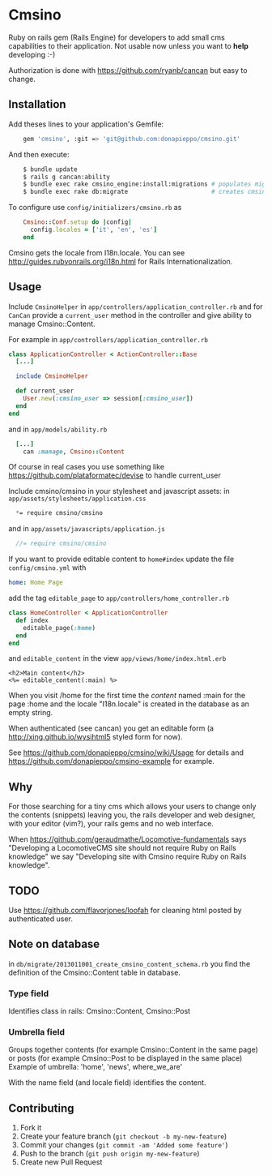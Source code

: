 # Cmsino

Ruby on rails gem (Rails Engine) for developers to add small cms capabilities to their application. Not usable now unless you want to **help** developing :-)

Authorization is done with https://github.com/ryanb/cancan but easy to change.

## Installation

Add theses lines to your application's Gemfile:
```bash
    gem 'cmsino', :git => 'git@github.com:donapieppo/cmsino.git'
```

And then execute:
```bash
    $ bundle update
    $ rails g cancan:ability
    $ bundle exec rake cmsino_engine:install:migrations # populates migrations
    $ bundle exec rake db:migrate                       # creates cmsino_* tables
```

To configure use `config/initializers/cmsino.rb` as
```ruby
    Cmsino::Conf.setup do |config|
      config.locales = ['it', 'en', 'es']
    end
```

Cmsino gets the locale from I18n.locale. You can see http://guides.rubyonrails.org/i18n.html
for Rails Internationalization.

## Usage

Include `CmsinoHelper` in `app/controllers/application_controller.rb` and
for `CanCan` provide a `current_user` method in the controller and give 
ability to manage Cmsino::Content.

For example in `app/controllers/application_controller.rb`

```ruby
class ApplicationController < ActionController::Base
  [...]

  include CmsinoHelper

  def current_user
    User.new(:cmsino_user => session[:cmsino_user])
  end 
end
```

and in `app/models/ability.rb`

```ruby
  [...]
    can :manage, Cmsino::Content

```

Of course in real cases you use something like 
https://github.com/plataformatec/devise to handle
current_user

Include cmsino/cmsino in your stylesheet and javascript
assets: in `app/assets/stylesheets/application.css`
```css
  *= require cmsino/cmsino
```
and in `app/assets/javascripts/application.js`
```javascript
  //= require cmsino/cmsino
```


If you want to provide editable content to `home#index`
update the file `config/cmsino.yml` with 

```yaml
home: Home Page
```

add the tag `editable_page` to 
`app/controllers/home_controller.rb`

```ruby
class HomeController < ApplicationController
  def index
    editable_page(:home)
  end
end
```

and `editable_content` in the view `app/views/home/index.html.erb`

```erb
<h2>Main content</h2>
<%= editable_content(:main) %>
```

When you visit /home for the first time the *content* named
:main for the page :home and the locale "I18n.locale"
is created in the database as an empty string.

When authenticated (see cancan) you get an editable 
form (a http://xing.github.io/wysihtml5 styled form for now).

See https://github.com/donapieppo/cmsino/wiki/Usage for details
and https://github.com/donapieppo/cmsino-example for example.

## Why

For those searching for a tiny cms which allows your users to change 
only the contents (snippets) leaving you, the rails developer and web designer, 
with your editor (vim?), your rails gems and no web interface.

When https://github.com/geraudmathe/Locomotive-fundamentals says "Developing a LocomotiveCMS site should not require Ruby on Rails knowledge" we say "Developing site with Cmsino require Ruby on Rails knowledge". 

## TODO

Use https://github.com/flavorjones/loofah for cleaning html posted by authenticated
user.

## Note on database

in `db/migrate/2013011001_create_cmsino_content_schema.rb` you find the definition of
the Cmsino::Content table in database. 

### Type field

Identifies class in rails: Cmsino::Content, Cmsino::Post

### Umbrella field

Groups together contents (for example Cmsino::Content in the same page) or posts 
(for example Cmsino::Post to be displayed in the same place)
Example of umbrella: 'home', 'news', where_we_are'

With the name field (and locale field) identifies the content. 


## Contributing

1. Fork it
2. Create your feature branch (`git checkout -b my-new-feature`)
3. Commit your changes (`git commit -am 'Added some feature'`)
4. Push to the branch (`git push origin my-new-feature`)
5. Create new Pull Request
